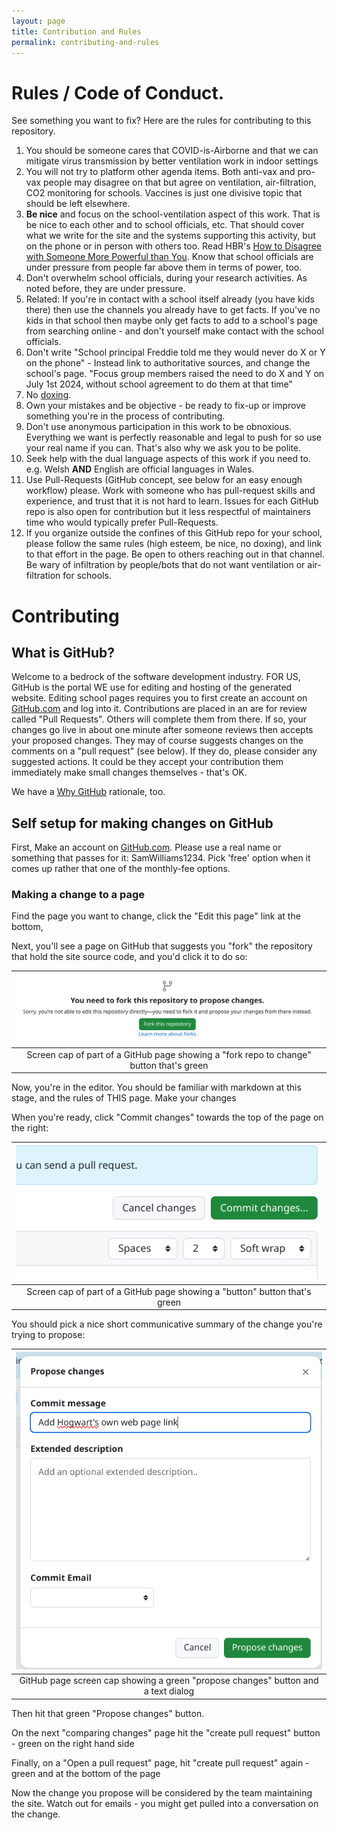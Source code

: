 ```yaml
---
layout: page
title: Contribution and Rules
permalink: contributing-and-rules
---
```


# Rules / Code of Conduct.

See something you want to fix?  Here are the rules for contributing to this repository.

1. You should be someone cares that COVID-is-Airborne and that we can mitigate virus transmission by better ventilation work in indoor settings
2. You will not try to platform other agenda items. Both anti-vax and pro-vax people may disagree on that but agree on ventilation, air-filtration, CO2 monitoring for schools. Vaccines is just one divisive topic that should be left elsewhere.
3. **Be nice** and focus on the school-ventilation aspect of this work. That is be nice to each other and to school officials, etc. That should cover what we write for the site and the systems supporting this activity, but on the phone or in person with others too. Read HBR's [How to Disagree with Someone More Powerful than You](https://hbr.org/2016/03/how-to-disagree-with-someone-more-powerful-than-you). Know that school officials are under pressure from people far above them in terms of power, too.
4. Don't overwhelm school officials, during your research activities. As noted before, they are under pressure. 
5. Related: If you're in contact with a school itself already (you have kids there) then use the channels you already have to get facts. If you've no kids in that school then maybe only get facts to add to a school's page from searching online - and don't yourself make contact with the school officials.
6. Don't write "School principal Freddie told me they would never do X or Y on the phone" - Instead link to authoritative sources, and change the school's page. "Focus group members raised the need to do X and Y on July 1st 2024, without school agreement to do them at that time"
7. No [doxing](https://en.wikipedia.org/wiki/Doxing).
8. Own your mistakes and be objective - be ready to fix-up or improve something you're in the process of contributing.
9. Don't use anonymous participation in this work to be obnoxious. Everything we want is perfectly reasonable and legal to push for so use your real name if you can. That's also why we ask you to be polite.
10. Seek help with the dual language aspects of this work if you need to. e.g. Welsh **AND** English are official languages in Wales. 
11. Use Pull-Requests (GitHub concept, see below for an easy enough workflow) please. Work with someone who has pull-request skills and experience, and trust that it is not hard to learn. Issues for each GitHub repo is also open for contribution but it less respectful of maintainers time who would typically prefer Pull-Requests.
12. If you organize outside the confines of this GitHub repo for your school, please follow the same rules (high esteem, be nice, no doxing), and link to that effort in the page. Be open to others reaching out in that channel. Be wary of infiltration by people/bots that do not want ventilation or air-filtration for schools.

# Contributing

## What is GitHub?

Welcome to a bedrock of the software development industry. FOR US, GitHub is the portal WE use for editing and hosting 
of the generated website. Editing school pages requires you to first create an account on [GitHub.com](https://github.com/signup) 
and log into it. Contributions are placed in an are for review called "Pull Requests". Others will complete them from 
there. If so, your changes go live in about one minute after someone reviews then accepts your proposed changes. They 
may of course suggests changes on the comments on a "pull request" (see below). If they do, please consider any 
suggested actions. It could be they accept your contribution them immediately make small changes themselves - that's OK.

We have a [Why GitHub](/site-technologies/) rationale, too.

## Self setup for making changes on GitHub

First, Make an account on [GitHub.com](https://github.com). Please use a real name or something that passes for it: SamWilliams1234. 
Pick 'free' option when it comes up rather that one of the monthly-fee options.

### Making a change to a page

Find the page you want to change, click the "Edit this page" link at the bottom,

Next, you'll see a page on GitHub that suggests you "fork" the repository that hold the site source code, and you'd click 
it to do so:

|              ![fork_repo_to_change.png](./images/fork_repo_to_change.png)               | 
|:---------------------------------------------------------------------------------------:| 
| Screen cap of part of a GitHub page showing a "fork repo to change" button that's green |


Now, you're in the editor. You should be familiar with markdown at this stage, and the rules of THIS page. Make your 
changes

When you're ready, click "Commit changes" towards the top of the page on the right:

|              ![commit.png](./images/commit.png)               | 
|:---------------------------------------------------------------------------------------:| 
| Screen cap of part of a GitHub page showing a "button" button that's green |


You should pick a nice short communicative summary of the change you're trying to propose:

|                      ![propose-changes.png](./images/propose-changes.png)                      | 
|:----------------------------------------------------------------------------------------------:| 
| GitHub page screen cap showing a green "propose changes" button and a text dialog |


Then hit that green "Propose changes" button.

On the next "comparing changes" page hit the "create pull request" button - green on the right hand side

Finally, on a "Open a pull request" page, hit "create pull request" again - green and at the bottom of the page

Now the change you propose will be considered by the team maintaining the site. Watch out for emails - you might get 
pulled into a conversation on the change.